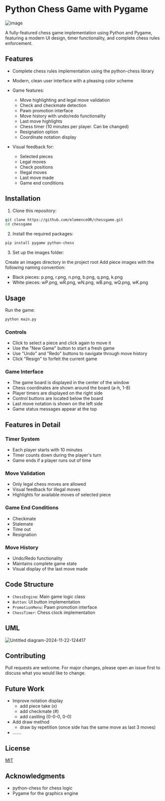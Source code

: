 # Python Chess Game with Pygame

![image](https://github.com/user-attachments/assets/0c666410-d4d8-44ad-a211-9b1fa1bde735)

A fully-featured chess game implementation using Python and Pygame, featuring a modern UI design, timer functionality, and complete chess rules enforcement.

## Features
- Complete chess rules implementation using the python-chess library
- Modern, clean user interface with a pleasing color scheme

- Game features:

  - Move highlighting and legal move validation
  - Check and checkmate detection
  - Pawn promotion interface
  - Move history with undo/redo functionality
  - Last move highlights
  - Chess timer (10 minutes per player. Can be changed)
  - Resignation option
  - Coordinate notation display

- Visual feedback for:

  - Selected pieces
  - Legal moves
  - Check positions
  - Illegal moves
  - Last move made
  - Game end conditions

## Installation

1. Clone this repository:

```bash
git clone https://github.com/elemenceOR/chessgame.git
cd chessgame
```

2. Install the required packages:
```bash
pip install pygame python-chess
```

3. Set up the images folder:

Create an images directory in the project root
Add piece images with the following naming convention:

- Black pieces: p.png, r.png, n.png, b.png, q.png, k.png
- White pieces: wP.png, wR.png, wN.png, wB.png, wQ.png, wK.png

## Usage

Run the game:
```bash
python main.py
```
### Controls
- Click to select a piece and click again to move it
- Use the "New Game" button to start a fresh game
- Use "Undo" and "Redo" buttons to navigate through move history
- Click "Resign" to forfeit the current game

### Game Interface
- The game board is displayed in the center of the window
- Chess coordinates are shown around the board (a-h, 1-8)
- Player timers are displayed on the right side
- Control buttons are located below the board
- Last move notation is shown on the left side
- Game status messages appear at the top

## Features in Detail
### Timer System

- Each player starts with 10 minutes
- Timer counts down during the player's turn
- Game ends if a player runs out of time

### Move Validation

- Only legal chess moves are allowed
- Visual feedback for illegal moves
- Highlights for available moves of selected piece

### Game End Conditions

- Checkmate
- Stalemate
- Time out
- Resignation

### Move History

- Undo/Redo functionality
- Maintains complete game state
- Visual display of the last move made

## Code Structure

- ``ChessEngine``: Main game logic class
- ``Button``: UI button implementation
- ``PromotionMenu``: Pawn promotion interface
- ``ChessTimer``: Chess clock implementation

## UML
![Untitled diagram-2024-11-22-124417](https://github.com/user-attachments/assets/068dadad-90f8-4aae-b3b2-d28dcf2e593d)

## Contributing

Pull requests are welcome. For major changes, please open an issue first
to discuss what you would like to change.

## Future Work
- Improve notation display
    - add piece take (x)
    - add checkmate (#)
    - add castling (0-0-0, 0-0)
- Add draw method
    - draw by repetition (once side has the same move as last 3 moves)
- .......

## License

[MIT](https://choosealicense.com/licenses/mit/)

## Acknowledgments

- python-chess for chess logic
- Pygame for the graphics engine
